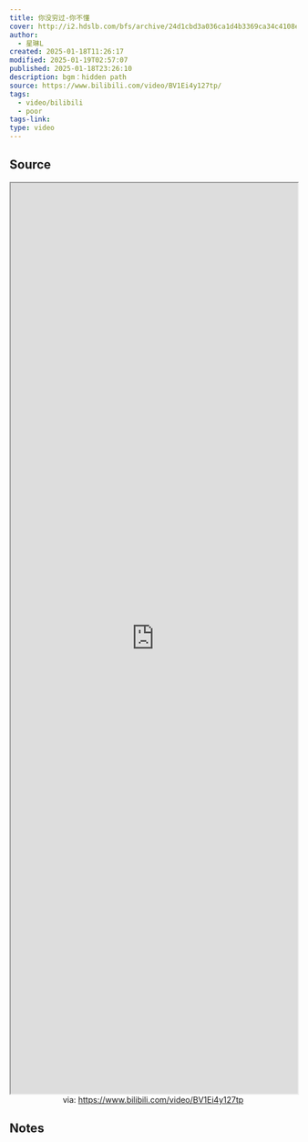 ```yaml
---
title: 你没穷过-你不懂
cover: http://i2.hdslb.com/bfs/archive/24d1cbd3a036ca1d4b3369ca34c4108e2ece7aad.jpg@189w_107h.webp
author:
  - 星琳L
created: 2025-01-18T11:26:17
modified: 2025-01-19T02:57:07
published: 2025-01-18T23:26:10
description: bgm：hidden path
source: https://www.bilibili.com/video/BV1Ei4y127tp/
tags:
  - video/bilibili
  - poor
tags-link: 
type: video
---
```


## Source

<iframe src='https://player.bilibili.com/player.html?isOutside=true&bvid=BV1Ei4y127tp&p=1&autoplay=false' style='height:40vh;width:100%' class='iframe-radius' allow='fullscreen'></iframe>
<center>via: <a href='https://www.bilibili.com/video/BV1Ei4y127tp' target='_blank' class='external-link'>https://www.bilibili.com/video/BV1Ei4y127tp</a></center>

## Notes

